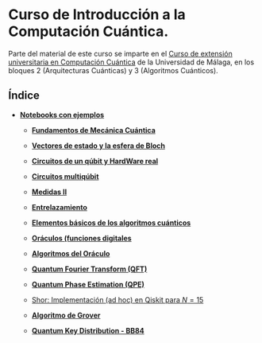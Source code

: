 # Curso de Introducción a la Computación Cuántica.

Parte del material de este curso se imparte en el [Curso de extensión universitaria en Computación Cuántica](https://quant.uma.es/curso-de-extension-universitaria-en-computacion-cuantica/
) de la Universidad de Málaga, en los bloques 2 (Arquitecturas Cuánticas) y 3 (Algoritmos Cuánticos).

## Índice

- **[ Notebooks con ejemplos](./Notebooks/Part_01)**

    - **[Fundamentos de Mecánica Cuántica](./Notebooks/Part_01/Chapter_01-Fundamentos_MC_evolucion_temporal.ipynb)**

    - **[Vectores de estado y la esfera de Bloch](./Notebooks/Part_01/Chapter_02-Estados_y_Esfera_de_Bloch.ipynb)**

    - **[Circuitos de un qúbit y HardWare real ](./Notebooks/Part_01/Chapter_03-Circuitos_1_qubit_medidas_y_RealHardware.ipynb)**

    - **[Circuitos multiqúbit ](./Notebooks/Part_01/Chapter_04-Circuitos_Multiqubits.ipynb)**

    - **[Medidas II](./Notebooks/Part_01/Chapter_05-Medidas_II.ipynb)**

    - **[Entrelazamiento](./Notebooks/Part_01/Chapter_06-Entrelazamiento.ipynb)**

    - **[Elementos básicos de los algoritmos cuánticos](./Notebooks/Part_01/Chapter_07-Elementos_Basicos.ipynb)**

    - **[Oráculos (funciones digitales](./Notebooks/Part_01/Chapter_08-Estado_inicial_y_oraculo.ipynb)**

    - **[Algoritmos del Oráculo](./Notebooks/Part_01/Chapter_09-Busqueda_Oracula.ipynb)**

    - **[Quantum Fourier Transform (QFT) ](./Notebooks/Part_01/Chapter_10-QFT.ipynb)**

    - **[Quantum Phase Estimation (QPE)](./Notebooks/Part_01/Chapter_11-QPE.ipynb)**

    - <a href="https://colab.research.google.com/github/davidcb98/CICC_UMA/blob/master/Notebooks/Part_01/Chapter_12-Shor_Algorithm_simple.ipynb"> Shor: Implementación (ad hoc) en Qiskit para $N=15$ </a>

    - **[Algoritmo de Grover ](./Notebooks/Part_01/Chapter_13-Grover_Algorithm.ipynb)**

    - **[Quantum Key Distribution - BB84 ](./Notebooks/Part_01/Chapter_14_QKD.ipynb)**

